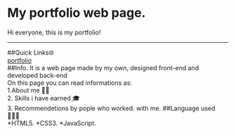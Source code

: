 # My portfolio web page. 
Hi everyone, this is my portfolio! 
*** 
##Quick Links🌐  
[portfolio](https://marcheseleo.github.io/my-portfolio/)  
##Info. 
It is a web page made by my own, designed front-end and developed back-end  
On this page you can read informations as:  
1.About me 👦🏻  
2. Skills i have earned 🎓  
3. Recommendetions by pople who worked.  with me. 
##Language used 👨🏻‍💻  
*HTML5. 
*CSS3. 
*JavaScript. 